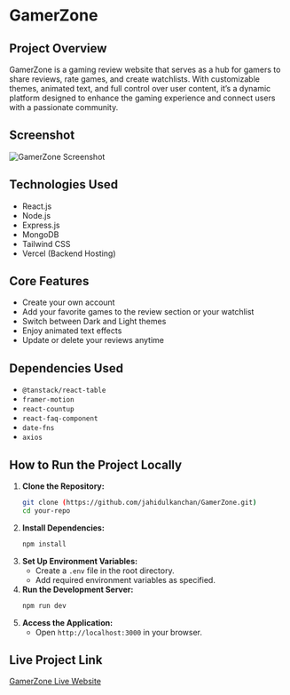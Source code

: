 # GamerZone

## Project Overview
GamerZone is a gaming review website that serves as a hub for gamers to share reviews, rate games, and create watchlists. With customizable themes, animated text, and full control over user content, it’s a dynamic platform designed to enhance the gaming experience and connect users with a passionate community.

## Screenshot
![GamerZone Screenshot](https://raw.githubusercontent.com/jahidulkanchan/GamerZone/refs/heads/main/client-site/public/project3.png)

## Technologies Used
- React.js
- Node.js
- Express.js
- MongoDB
- Tailwind CSS
- Vercel (Backend Hosting)

## Core Features
- Create your own account
- Add your favorite games to the review section or your watchlist
- Switch between Dark and Light themes
- Enjoy animated text effects
- Update or delete your reviews anytime

## Dependencies Used
- `@tanstack/react-table`
- `framer-motion`
- `react-countup`
- `react-faq-component`
- `date-fns`
- `axios`

## How to Run the Project Locally
1. **Clone the Repository:**
   ```sh
   git clone (https://github.com/jahidulkanchan/GamerZone.git)
   cd your-repo
   ```
2. **Install Dependencies:**
   ```sh
   npm install
   ```
3. **Set Up Environment Variables:**
   - Create a `.env` file in the root directory.
   - Add required environment variables as specified.
4. **Run the Development Server:**
   ```sh
   npm run dev
   ```
5. **Access the Application:**
   - Open `http://localhost:3000` in your browser.

## Live Project Link
[GamerZone Live Website](https://gamerxone.netlify.app/)
